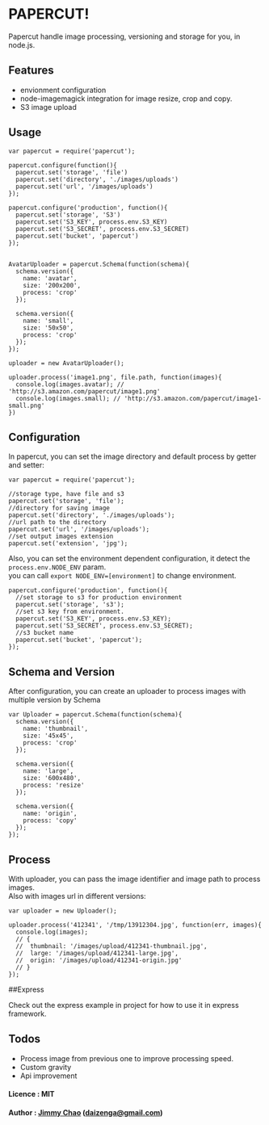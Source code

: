 # PAPERCUT!

Papercut handle image processing, versioning and storage for you, in node.js.

## Features

+ envionment configuration
+ node-imagemagick integration for image resize, crop and copy.
+ S3 image upload

## Usage

    var papercut = require('papercut');

    papercut.configure(function(){
      papercut.set('storage', 'file')
      papercut.set('directory', './images/uploads')
      papercut.set('url', '/images/uploads')
    });

    papercut.configure('production', function(){
      papercut.set('storage', 'S3')
      papercut.set('S3_KEY', process.env.S3_KEY)
      papercut.set('S3_SECRET', process.env.S3_SECRET)
      papercut.set('bucket', 'papercut')
    });


    AvatarUploader = papercut.Schema(function(schema){
      schema.version({
        name: 'avatar',
        size: '200x200',
        process: 'crop'
      });

      schema.version({
        name: 'small',
        size: '50x50',
        process: 'crop'
      });
    });

    uploader = new AvatarUploader();

    uploader.process('image1.png', file.path, function(images){
      console.log(images.avatar); // 'http://s3.amazon.com/papercut/image1.png'
      console.log(images.small); // 'http://s3.amazon.com/papercut/image1-small.png'
    })

## Configuration

In papercut, you can set the image directory and default process by getter and setter:

    var papercut = require('papercut');

    //storage type, have file and s3
    papercut.set('storage', 'file');
    //directory for saving image
    papercut.set('directory', './images/uploads');
    //url path to the directory
    papercut.set('url', '/images/uploads');
    //set output images extension
    papercut.set('extension', 'jpg');

Also, you can set the environment dependent configuration, it detect the `process.env.NODE_ENV` param.  
you can call `export NODE_ENV=[environment]` to change environment.

    papercut.configure('production', function(){
      //set storage to s3 for production environment
      papercut.set('storage', 's3');
      //set s3 key from environment.
      papercut.set('S3_KEY', process.env.S3_KEY);
      papercut.set('S3_SECRET', process.env.S3_SECRET);
      //s3 bucket name
      papercut.set('bucket', 'papercut');
    });

## Schema and Version

After configuration, you can create an uploader to process images with multiple version by Schema

    var Uploader = papercut.Schema(function(schema){
      schema.version({
        name: 'thumbnail',
        size: '45x45',
        process: 'crop'
      });

      schema.version({
        name: 'large',
        size: '600x480',
        process: 'resize'
      });

      schema.version({
        name: 'origin',
        process: 'copy'
      });
    });

## Process

With uploader, you can pass the image identifier and image path to process images.  
Also with images url in different versions:

    var uploader = new Uploader();

    uploader.process('412341', '/tmp/13912304.jpg', function(err, images){
      console.log(images);
      // {
      //  thumbnail: '/images/upload/412341-thumbnail.jpg',
      //  large: '/images/upload/412341-large.jpg',
      //  origin: '/images/upload/412341-origin.jpg'
      // }
    });

##Express

Check out the express example in project for how to use it in express framework.

## Todos
+ Process image from previous one to improve processing speed.
+ Custom gravity
+ Api improvement

#### Licence : MIT

#### Author : [Jimmy Chao](http://neethack.com) (daizenga@gmail.com)
